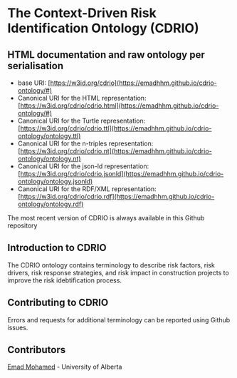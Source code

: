 # The Context-Driven Risk Identification Ontology (CDRIO)

## HTML documentation and raw ontology per serialisation

* base URI: [https://w3id.org/cdrio](https://emadhhm.github.io/cdrio-ontology/#)
* Canonical URI for the HTML representation: [https://w3id.org/cdrio/cdrio.html](https://emadhhm.github.io/cdrio-ontology/#)
* Canonical URI for the Turtle representation: [https://w3id.org/cdrio/cdrio.ttl](https://emadhhm.github.io/cdrio-ontology/ontology.ttl)
* Canonical URI for the n-triples representation: [https://w3id.org/cdrio/cdrio.nt](https://emadhhm.github.io/cdrio-ontology/ontology.nt)
* Canonical URI for the json-ld representation: [https://w3id.org/cdrio/cdrio.jsonld](https://emadhhm.github.io/cdrio-ontology/ontology.jsonld)
* Canonical URI for the RDF/XML representation: [https://w3id.org/cdrio/cdrio.rdf](https://emadhhm.github.io/cdrio-ontology/ontology.rdf)

The most recent version of CDRIO is always available in this Github repository

## Introduction to CDRIO

The CDRIO ontology contains terminology to describe risk factors, risk drivers, risk response strategies, and risk impact in construction projects to improve the risk idebtification process.

## Contributing to CDRIO

Errors and requests for additional terminology can be reported using Github issues.

## Contributors

[Emad Mohamed](https://github.com/EmadHHM) - University of Alberta

